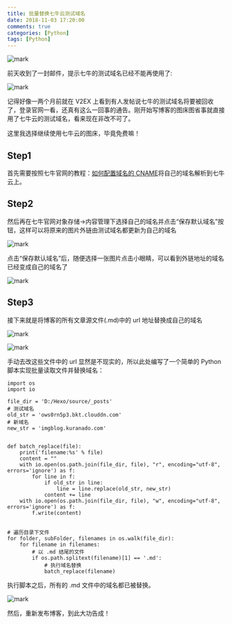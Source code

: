 ```yaml
---
title: 批量替换七牛云测试域名
date: 2018-11-03 17:20:00
comments: true
categories: [Python]
tags: [Python]
---
```


![mark](http://imgblog.kuranado.com/blog/181104/adahIGCcBC.jpg)

<!-- more -->

前天收到了一封邮件，提示七牛的测试域名已经不能再使用了:

![mark](http://imgblog.kuranado.com/blog/181103/71E5fJ13GI.png)

记得好像一两个月前就在 V2EX 上看到有人发帖说七牛的测试域名将要被回收了，登录官网一看，还真有这么一回事的通告。刚开始写博客的图床图省事就直接用了七牛云的测试域名，看来现在非改不可了。

这里我选择继续使用七牛云的图床，毕竟免费嘛！

## Step1

首先需要按照七牛官网的教程：[如何配置域名的 CNAME](https://developer.qiniu.com/fusion/kb/1322/how-to-configure-cname-domain-name)将自己的域名解析到七牛云上。

## Step2

然后再在七牛官网对象存储->内容管理下选择自己的域名并点击“保存默认域名”按钮，这样可以将原来的图片外链由测试域名都更新为自己的域名

![mark](http://imgblog.kuranado.com/blog/181103/FmIIF95jGa.png)

点击“保存默认域名”后，随便选择一张图片点击小眼睛，可以看到外链地址的域名已经变成自己的域名了

![mark](http://imgblog.kuranado.com/blog/181103/alDAf68jDa.png)

## Step3

接下来就是将博客的所有文章源文件(.md)中的 url 地址替换成自己的域名

![mark](http://imgblog.kuranado.com/blog/181103/IadIgiDGm6.png)

![mark](http://imgblog.kuranado.com/blog/181103/4EeD9m62Fa.png)

手动去改这些文件中的 url 显然是不现实的，所以此处编写了一个简单的 Python 脚本实现批量读取文件并替换域名：

```
import os
import io

file_dir = 'D:/Hexo/source/_posts'
# 测试域名
old_str = 'ows0rn5p3.bkt.clouddn.com'
# 新域名
new_str = 'imgblog.kuranado.com'


def batch_replace(file):
    print('filename:%s' % file)
    content = ""
    with io.open(os.path.join(file_dir, file), "r", encoding="utf-8", errors='ignore') as f:
        for line in f:
            if old_str in line:
                line = line.replace(old_str, new_str)
            content += line
    with io.open(os.path.join(file_dir, file), "w", encoding="utf-8", errors='ignore') as f:
        f.write(content)


# 遍历目录下文件
for folder, subFolder, filenames in os.walk(file_dir):
    for filename in filenames:
        # 以 .md 结尾的文件
        if os.path.splitext(filename)[1] == '.md':
            # 执行域名替换
            batch_replace(filename)
```

执行脚本之后，所有的 .md 文件中的域名都已被替换。

![mark](http://imgblog.kuranado.com/blog/181103/7IdJJgk5EF.png)

然后，重新发布博客，到此大功告成！